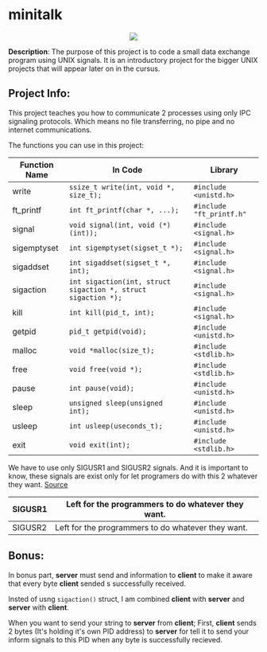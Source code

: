 # minitalk

<p align="center">
<img src="https://cdn.discordapp.com/attachments/1196432116779597904/1196432120592224308/success.png" sttle="image-rendering: pixelated;"></p>

**Description**: The purpose of this project is to code a small data exchange program using UNIX signals. It is an introductory project for the bigger UNIX projects that will appear later on in the cursus.

## Project Info:

This project teaches you how to communicate 2 processes using only IPC signaling protocols. Which means no file transferring, no pipe and no internet communications.

The functions you can use in this project:

| Function Name | In Code                                                       | Library                  |
| ------------- | ------------------------------------------------------------- | ------------------------ |
| write         | `ssize_t write(int, void *, size_t);`                         | `#include <unistd.h>`    |
| ft_printf     | `int ft_printf(char *, ...);`                                 | `#include "ft_printf.h"` |
| signal        | `void signal(int, void (*)(int));`                            | `#include <signal.h>`    |
| sigemptyset   | `int sigemptyset(sigset_t *);`                                | `#include <signal.h>`    |
| sigaddset     | `int sigaddset(sigset_t *, int);`                             | `#include <signal.h>`    |
| sigaction     | `int sigaction(int, struct sigaction *, struct sigaction *);` | `#include <signal.h>`    |
| kill          | `int kill(pid_t, int);`                                       | `#include <signal.h>`    |
| getpid        | `pid_t getpid(void);`                                         | `#include <unistd.h>`    |
| malloc        | `void *malloc(size_t);`                                       | `#include <stdlib.h>`    |
| free          | `void free(void *);`                                          | `#include <stdlib.h>`    |
| pause         | `int pause(void);`                                            | `#include <unistd.h>`    |
| sleep         | `unsigned sleep(unsigned int);`                               | `#include <unistd.h>`    |
| usleep        | `int usleep(useconds_t);`                                     | `#include <unistd.h>`    |
| exit          | `void exit(int);`                                             | `#include <stdlib.h>`    |

We have to use only SIGUSR1 and SIGUSR2 signals. And it is important to know, these signals are exist only for let programers do with this 2 whatever they want. [Source](https://www-uxsup.csx.cam.ac.uk/courses/moved.Building/signals.pdf)


| SIGUSR1 | Left for the programmers to do whatever they want. |
| ------- | -------------------------------------------------- |
| SIGUSR2 | Left for the programmers to do whatever they want. |

## Bonus:

In bonus part, **server** must send and information to **client** to make it aware that every byte **client** sended s successfully received.

Insted of usng `sigaction()` struct, I am combined **client** with **server** and **server** with **client**.

When you want to send your string to **server** from **client**; First, **client** sends 2 bytes (It's holding it's own PID address) to **server** for tell it to send your inform signals to this PID when any byte is successfully recieved.
